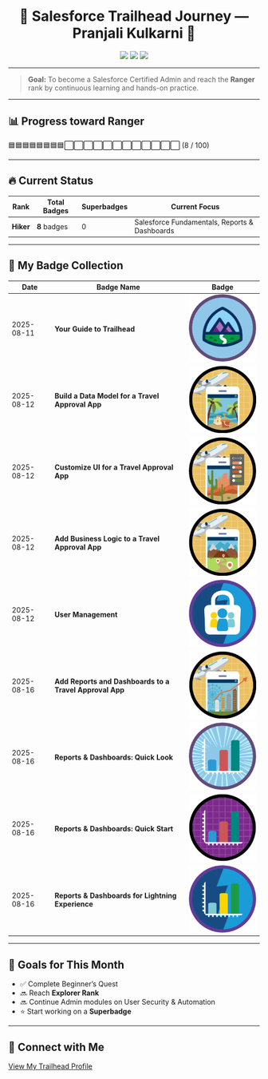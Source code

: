 <h1 align="center">🌟 Salesforce Trailhead Journey — Pranjali Kulkarni 🌟</h1>

<p align="center">
  <img src="https://img.shields.io/badge/Trailhead%20Rank-Hiker-blue?logo=salesforce" />
  <img src="https://img.shields.io/badge/Badges%20Earned-8-brightgreen" />
  <img src="https://img.shields.io/badge/Superbadges-0-lightgrey" />
</p>

---

> **Goal:** To become a Salesforce Certified Admin and reach the **Ranger** rank by continuous learning and hands-on practice.

---

## 📊 Progress toward Ranger

🟦🟦🟦🟦🟦🟦🟦🟦⬜⬜⬜⬜⬜⬜⬜⬜⬜⬜⬜⬜ (8 / 100)


---

## 🔥 Current Status
| Rank     | Total Badges | Superbadges | Current Focus                        |
|----------|---------------|--------------|--------------------------------------|
| **Hiker** | **8** badges  | 0            | Salesforce Fundamentals, Reports & Dashboards |

---

## 🏅 My Badge Collection

| Date       | Badge Name                                                    | Badge |
|------------|----------------------------------------------------------------|-------|
| 2025-08-11 | **Your Guide to Trailhead**                                   | ![Badge](badges/Your-Guide-to-Trailhead.png) |
| 2025-08-12 | **Build a Data Model for a Travel Approval App**              | ![Badge](badges/build-travel-app.png) |
| 2025-08-12 | **Customize UI for a Travel Approval App**                    | ![Badge](badges/Customize-Travel-Approval-App.png) |
| 2025-08-12 | **Add Business Logic to a Travel Approval App**               | ![Badge](badges/Business_logic_travel_app.webp) |
| 2025-08-12 | **User Management**                                           | ![Badge](badges/user_management.png) |
| 2025-08-16 | **Add Reports and Dashboards to a Travel Approval App**       | ![Badge](badges/reports_dashboard_travel_app.webp) |
| 2025-08-16 | **Reports & Dashboards: Quick Look**                          | ![Badge](badges/quick_look_reports_dashboard.png) |
| 2025-08-16 | **Reports & Dashboards: Quick Start**                          | ![Badge](badges/quick_start_reports_dashboards.png) |
| 2025-08-16 | **Reports & Dashboards for Lightning Experience**             | ![Badge](badges/lightning_reports_dashboards.png) |

---

## 🎯 Goals for This Month
- ✅ Complete Beginner’s Quest
- 🔜 Reach **Explorer Rank**
- 🔜 Continue Admin modules on User Security & Automation
- ⭐ Start working on a **Superbadge**

---

## 🔗 Connect with Me
[View My Trailhead Profile]([YOUR_TRAILHEAD_PROFILE_URL](https://www.salesforce.com/trailblazer/profile))


